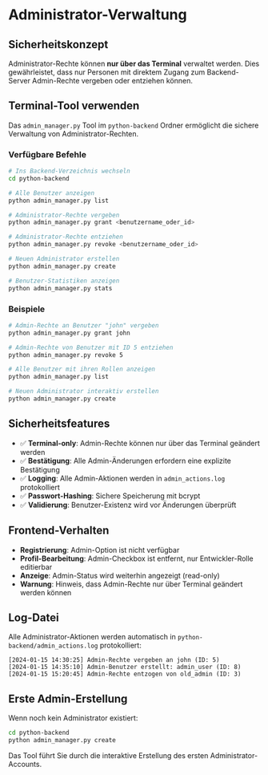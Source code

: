# Administrator-Verwaltung

## Sicherheitskonzept

Administrator-Rechte können **nur über das Terminal** verwaltet werden. Dies gewährleistet, dass nur Personen mit direktem Zugang zum Backend-Server Admin-Rechte vergeben oder entziehen können.

## Terminal-Tool verwenden

Das `admin_manager.py` Tool im `python-backend` Ordner ermöglicht die sichere Verwaltung von Administrator-Rechten.

### Verfügbare Befehle

```bash
# Ins Backend-Verzeichnis wechseln
cd python-backend

# Alle Benutzer anzeigen
python admin_manager.py list

# Administrator-Rechte vergeben
python admin_manager.py grant <benutzername_oder_id>

# Administrator-Rechte entziehen  
python admin_manager.py revoke <benutzername_oder_id>

# Neuen Administrator erstellen
python admin_manager.py create

# Benutzer-Statistiken anzeigen
python admin_manager.py stats
```

### Beispiele

```bash
# Admin-Rechte an Benutzer "john" vergeben
python admin_manager.py grant john

# Admin-Rechte von Benutzer mit ID 5 entziehen
python admin_manager.py revoke 5

# Alle Benutzer mit ihren Rollen anzeigen
python admin_manager.py list

# Neuen Administrator interaktiv erstellen
python admin_manager.py create
```

## Sicherheitsfeatures

- ✅ **Terminal-only**: Admin-Rechte können nur über das Terminal geändert werden
- ✅ **Bestätigung**: Alle Admin-Änderungen erfordern eine explizite Bestätigung
- ✅ **Logging**: Alle Admin-Aktionen werden in `admin_actions.log` protokolliert
- ✅ **Passwort-Hashing**: Sichere Speicherung mit bcrypt
- ✅ **Validierung**: Benutzer-Existenz wird vor Änderungen überprüft

## Frontend-Verhalten

- **Registrierung**: Admin-Option ist nicht verfügbar
- **Profil-Bearbeitung**: Admin-Checkbox ist entfernt, nur Entwickler-Rolle editierbar
- **Anzeige**: Admin-Status wird weiterhin angezeigt (read-only)
- **Warnung**: Hinweis, dass Admin-Rechte nur über Terminal geändert werden können

## Log-Datei

Alle Administrator-Aktionen werden automatisch in `python-backend/admin_actions.log` protokolliert:

```log
[2024-01-15 14:30:25] Admin-Rechte vergeben an john (ID: 5)
[2024-01-15 14:35:10] Admin-Benutzer erstellt: admin_user (ID: 8)
[2024-01-15 15:20:45] Admin-Rechte entzogen von old_admin (ID: 3)
```

## Erste Admin-Erstellung

Wenn noch kein Administrator existiert:

```bash
cd python-backend
python admin_manager.py create
```

Das Tool führt Sie durch die interaktive Erstellung des ersten Administrator-Accounts.